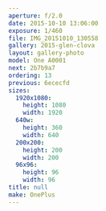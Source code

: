 ```yaml
---
aperture: f/2.0
date: 2015-10-10 13:06:00
exposure: 1/460
file: IMG_20151010_130558
gallery: 2015-glen-clova
layout: gallery-photo
model: One A0001
next: 2b7b9a7
ordering: 13
previous: 6ececfd
sizes:
  1920x1080:
    height: 1080
    width: 1920
  640w:
    height: 360
    width: 640
  200x200:
    height: 200
    width: 200
  96x96:
    height: 96
    width: 96
title: null
make: OnePlus
---
```

